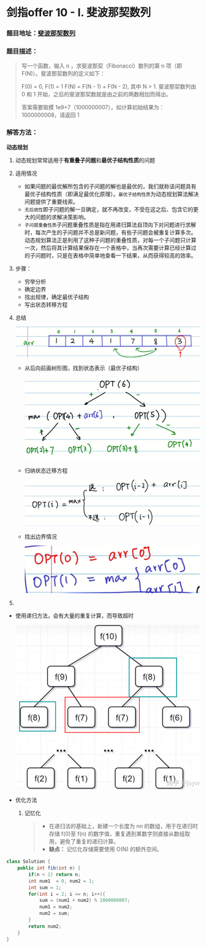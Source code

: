 # 剑指offer 10 - I. 斐波那契数列



### 题目地址：[斐波那契数列](https://leetcode-cn.com/problems/fei-bo-na-qi-shu-lie-lcof/)



### 题目描述：

>写一个函数，输入 n ，求斐波那契（Fibonacci）数列的第 n 项（即 F(N)）。斐波那契数列的定义如下：
>
>F(0) = 0,   F(1) = 1
>F(N) = F(N - 1) + F(N - 2), 其中 N > 1.
>斐波那契数列由 0 和 1 开始，之后的斐波那契数就是由之前的两数相加而得出。
>
>答案需要取模 1e9+7（1000000007），如计算初始结果为：1000000008，请返回 1
>



### 解答方法：



**动态规划**

1. 动态规划常常适用于**有重叠子问题**和**最优子结构性质**的问题

2. 适用情况

   - 如果问题的最优解所包含的子问题的解也是最优的，我们就称该问题具有最优子结构性质（即满足最优化原理）。`最优子结构性质`为动态规划算法解决问题提供了重要线索。
   - `无后效性`即子问题的解一旦确定，就不再改变，不受在这之后、包含它的更大的问题的求解决策影响。
   - `子问题重叠性质`子问题重叠性质是指在用递归算法自顶向下对问题进行求解时，每次产生的子问题并不总是新问题，有些子问题会被重复计算多次。动态规划算法正是利用了这种子问题的重叠性质，对每一个子问题只计算一次，然后将其计算结果保存在一个表格中，当再次需要计算已经计算过的子问题时，只是在表格中简单地查看一下结果，从而获得较高的效率。

2. 步骤：
   - 穷举分析
   - 确定边界
   - 找出规律，确定最优子结构
   - 写出状态转移方程
   
4. 总结

   ![image-20211204082824238](images/image-20211204082824238.png)

   - 从后向前画树形图，找到状态表示（最优子结构）

     ![image-20211204082250070](images/image-20211204082250070.png)

   - 归纳状态迁移方程

     ![image-20211204082317237](images/image-20211204082317237.png)

   - 找出边界情况

     ![image-20211204082336723](images/image-20211204082336723.png)





1. 

- 使用递归方法，会有大量的重复计算，而导致超时

  ![image-20211203200032567](images/image-20211203200032567.png)

- 优化方法

  1. 记忆化

     > - 在递归法的基础上，新建一个长度为 nn 的数组，用于在递归时存储 f(0)至 f(n) 的数字值，重复遇到某数字则直接从数组取用，避免了重复的递归计算。
     > - **缺点：** 记忆化存储需要使用 O(N) 的额外空间。

```java
class Solution {
    public int fib(int n) {
        if(n < 2) return n;
        int num1  = 0, num2 = 1;
        int sum = 1;
        for(int i = 2; i <= n; i++){
            sum = (num1 + num2) % 1000000007;
            num1 = num2;
            num2 = sum;
        }
        return num2;
    }
}
```
